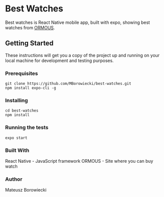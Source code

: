 # Best Watches
Best watches is React Native mobile app, built with expo, showing best watches from [ORMOUS](https://www.ormous.com/).

## Getting Started
These instructions will get you a copy of the project up and running on your local machine for development and testing purposes.

### Prerequisites

```
git clone https://github.com/MBorowiecki/best-watches.git
npm install expo-cli -g
```
### Installing

```
cd best-watches
npm install
```

### Running the tests

```
expo start
```

### Built With
React Native - JavaScript framework
ORMOUS - Site where you can buy watch

### Author
Mateusz Borowiecki
